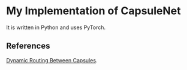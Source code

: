 # My Implementation of CapsuleNet
It is written in Python and uses PyTorch.

## References
[Dynamic Routing Between Capsules](https://arxiv.org/abs/1710.09829).
